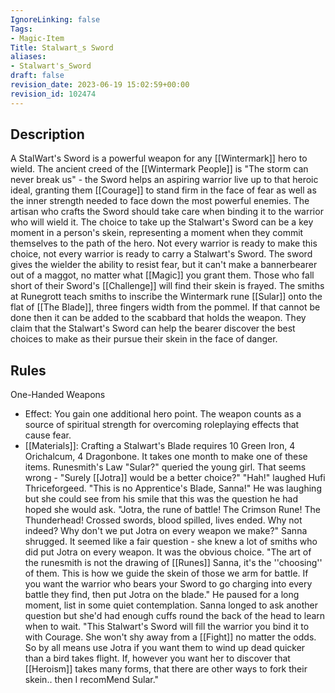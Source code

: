 ```yaml
---
IgnoreLinking: false
Tags:
- Magic-Item
Title: Stalwart_s Sword
aliases:
- Stalwart's_Sword
draft: false
revision_date: 2023-06-19 15:02:59+00:00
revision_id: 102474
---
```


## Description
A StalWart's Sword is a powerful weapon for any [[Wintermark]] hero to wield. The ancient creed of the [[Wintermark People]] is "The storm can never break us" - the Sword helps an aspiring warrior live up to that heroic ideal, granting them [[Courage]] to stand firm in the face of fear as well as the inner strength needed to face down the most powerful enemies.
The artisan who crafts the Sword should take care when binding it to the warrior who will wield it. The choice to take up the Stalwart's Sword can be a key moment in a person's skein, representing a moment when they commit themselves to the path of the hero. Not every warrior is ready to make this choice, not every warrior is ready to carry a Stalwart's Sword. The sword gives the wielder the ability to resist fear, but it can't make a bannerbearer out of a maggot, no matter what [[Magic]] you grant them. Those who fall short of their Sword's [[Challenge]] will find their skein is frayed.
The smiths at Runegrott teach smiths to inscribe the Wintermark rune [[Sular]] onto the flat of [[The Blade]], three fingers width from the pommel. If that cannot be done then it can be added to the scabbard that holds the weapon. They claim that the Stalwart's Sword can help the bearer discover the best choices to make as their pursue their skein in the face of danger.
## Rules
One-Handed Weapons
* Effect: You gain one additional hero point. The weapon counts as a source of spiritual strength for overcoming roleplaying effects that cause fear.
* [[Materials]]: Crafting a Stalwart's Blade requires 10 Green Iron, 4 Orichalcum, 4 Dragonbone. It takes one month to make one of these items.
Runesmith's Law
"Sular?" queried the young girl. That seems wrong - "Surely [[Jotra]] would be a better choice?"
"Hah!" laughed Hufi Thriceforgeed. "This is no Apprentice's Blade, Sanna!" He was laughing but she could see from his smile that this was the question he had hoped she would ask.
"Jotra, the rune of battle! The Crimson Rune! The Thunderhead! Crossed swords, blood spilled, lives ended. Why not indeed? Why don't we put Jotra on every weapon we make?"
Sanna shrugged. It seemed like a fair question - she knew a lot of smiths who did put Jotra on every weapon. It was the obvious choice.
"The art of the runesmith is not the drawing of [[Runes]] Sanna, it's the ''choosing'' of them. This is how we guide the skein of those we arm for battle. If you want the warrior who bears your Sword to go charging into every battle they find, then put Jotra on the blade." He paused for a long moment, list in some quiet contemplation. Sanna longed to ask another question but she'd had enough cuffs round the back of the head to learn when to wait.
"This Stalwart's Sword will fill the warrior you bind it to with Courage. She won't shy away from a [[Fight]] no matter the odds. So by all means use Jotra if you want them to wind up dead quicker than a bird takes flight. If, however you want her to discover that [[Heroism]] takes many forms, that there are other ways to fork their skein.. then I recomMend Sular."